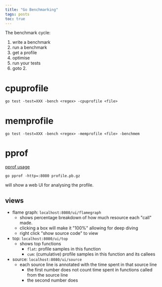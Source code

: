 ```yaml
---
title: "Go Benchmarking"
tags: posts
toc: true
---
```


The benchmark cycle:
1. write a benchmark
2. run a benchmark
3. get a profile
4. optimise
5. run your tests
6. goto 2.

# cpuprofile
```shell
go test -test=XXX -bench <regex> -cpuprofile <file>
```

# memprofile
```shell
go test -test=XXX -bench <regex> -memprofile <file> -benchmem
```

# pprof 
[pprof usage](https://github.com/google/pprof/blob/main/doc/README.md)

```shell
go pprof -http=:8080 profile.pb.gz
```
will show a web UI for analysing the profile.

## views
- flame graph: `localhost:8080/ui/flamegraph`
	- shows percentage breakdown of how much resource each "call" made.
	- clicking a box will make it "100%" allowing for deep diving
	- right click "show source code" to view 
- top: `localhost:8080/ui/top`
	- shows top functions
		- `flat`: profile samples in this function
		- `cum`: (cumulative) profile samples in this function and its callees
- source: `localhost:8080/ui/source`
	- each source line is annotated with the time spent in that source line
		 - the first number does not count time spent in functions called from the source line
		 - the second number does